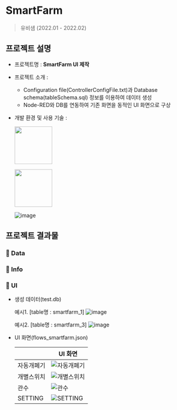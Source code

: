 # SmartFarm

> 유비샘 (2022.01 - 2022.02)

## 프로젝트 설명
- 프로젝트명 : **SmartFarm UI 제작**

- 프로젝트 소개 :
    - Configuration file(ControllerConfigFile.txt)과 Database schema(tableSchema.sql) 정보를 이용하여 데이터 생성
    - Node-RED와 DB를 연동하여 기존 화면을 동적인 UI 화면으로 구상
    
- 개발 환경 및 사용 기술 : 

    <img src="https://user-images.githubusercontent.com/67498595/154415367-e2db53d0-4fb9-4f94-a172-7b21d2aff91d.svg" width = "100" height = "100"></br>
    
    <img src="https://user-images.githubusercontent.com/67498595/154413312-34b6eef1-3045-4247-a103-dfc8611ab97f.png" width = "100" height = "100">
    
    ![image](https://user-images.githubusercontent.com/67498595/154221609-49c6f4e3-a766-465a-a090-241e292e026f.png)


## 프로젝트 결과물
   ### :file_folder: Data
   ### :file_folder: Info
   ### :file_folder: UI
    
- 생성 데이터(test.db)

  예시1. [table명 : smartfarm_1]
![image](https://user-images.githubusercontent.com/67498595/154219644-aa6d005c-e219-40bb-83a2-efba9c2067e9.png)

  예시2. [table명 : smartfarm_3]
![image](https://user-images.githubusercontent.com/67498595/154220084-4d5dcfbf-08a1-4553-80d7-457c5d5493ec.png)


- UI 화면(flows_smartfarm.json)

  |  | UI 화면 |
  |---|---|
  | 자동개폐기 | ![자동개폐기](https://user-images.githubusercontent.com/67498595/154221096-fca52eda-1039-4018-891b-1fa0f6d188ee.png) |
  | 개별스위치 | ![개별스위치](https://user-images.githubusercontent.com/67498595/154221122-ee0e2b3f-cc77-4c54-bb4d-c9ca0ce5256d.png) |
  | 관수 | ![관수](https://user-images.githubusercontent.com/67498595/154221145-08077fcd-8f13-45e0-91ce-7c1b7d289229.png) |
  | SETTING | ![SETTING](https://user-images.githubusercontent.com/67498595/154221166-f79c3a9b-4bbc-43b8-b106-73dd69d42fc1.png) |
